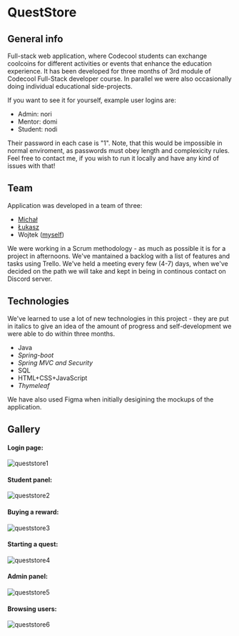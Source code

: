 # QuestStore

## General info
Full-stack web application, where Codecool students can exchange coolcoins for different activities or events that enhance the education experience. It has been developed for three months of 3rd module of Codecool Full-Stack developer course. In parallel we were also occasionally doing individual educational side-projects.

If you want to see it for yourself, example user logins are:
* Admin: nori
* Mentor: domi
* Student: nodi

Their password in each case is "1". Note, that this would be impossible in normal enviroment, as passwords must obey length and complexicity rules.
Feel free to contact me, if you wish to run it locally and have any kind of issues with that!

## Team
Application was developed in a team of three:
* [Michał](https://github.com/mbart13)
* [Łukasz](https://github.com/lukasz-lesiuk)
* Wojtek ([myself](https://github.com/irrehaare))

We were working in a Scrum methodology - as much as possible it is for a project in afternoons. We've mantained a backlog with a list of features and tasks using Trello. We've held a meeting every few (4-7) days, when we've decided on the path we will take and kept in being in continous contact on Discord server.

## Technologies
We've learned to use a lot of new technologies in this project - they are put in italics to give an idea of the amount of progress and self-development we were able to do within three months.

* Java
* *Spring-boot*
* *Spring MVC and Security*
* SQL
* HTML+CSS+JavaScript
* *Thymeleaf*

We have also used Figma when initially desigining the mockups of the application.

## Gallery

#### Login page:
![queststore1](https://user-images.githubusercontent.com/36601103/103179130-1847a500-4889-11eb-98ed-d3bc36e39e60.JPG)

#### Student panel:
![queststore2](https://user-images.githubusercontent.com/36601103/103179131-1a116880-4889-11eb-908f-57ef00b7b1a0.JPG)

#### Buying a reward:
![queststore3](https://user-images.githubusercontent.com/36601103/103179132-1b429580-4889-11eb-9596-128c3e4b997a.JPG)

#### Starting a quest:
![queststore4](https://user-images.githubusercontent.com/36601103/103179134-1c73c280-4889-11eb-8376-6b1937cb418f.JPG)

#### Admin panel:
![queststore5](https://user-images.githubusercontent.com/36601103/103179135-1e3d8600-4889-11eb-8f56-1156b64619e1.JPG)

#### Browsing users:
![queststore6](https://user-images.githubusercontent.com/36601103/103179136-20074980-4889-11eb-9fde-7f7bcaa0469f.JPG)
